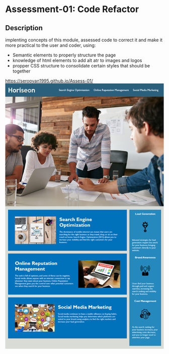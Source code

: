 # Assessment-01: Code Refactor

## Description
implenting concepts of this module, assessed code to correct it and make it more practical to the user and coder, using:
* Semantic elements to properly structure the page
* knowledge of html elements to add alt atr to images and logos
* propper CSS structure to consolidate certain styles that should be together

 https://seropyan1995.github.io/Assess-01/
![Screenshot of final result](./Assets/01-html-css-git-homework-demo.png)
